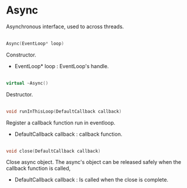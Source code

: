 # Async
Asynchronous interface, used to across threads.
<br></br>
```C++
Async(EventLoop* loop)
```
Constructor.
* EventLoop* loop : EventLoop's handle.
<br></br>
```C++
virtual ~Async()
```
Destructor.
<br></br>
```C++
void runInThisLoop(DefaultCallback callback)
```
Register a callback function run in eventloop.
* DefaultCallback callback : callback function.
<br></br>
```C++
void close(DefaultCallback callback)
```
Close async object. The async's object can be released safely when the callback function is called, 

* DefaultCallback callback : Is called when the close is complete.
<br></br>
